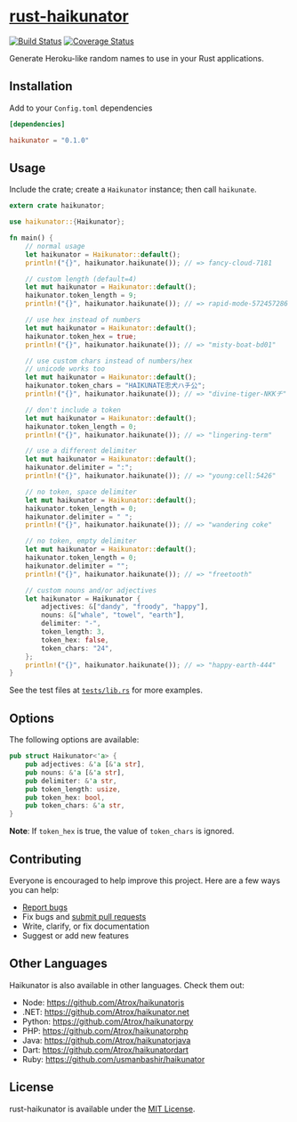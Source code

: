 # [rust-haikunator](https://github.com/nishanths/rust-haikunator)

[![Build Status](https://travis-ci.org/nishanths/rust-haikunator.svg?branch=master)](https://travis-ci.org/nishanths/rust-haikunator)
[![Coverage Status](https://coveralls.io/repos/nishanths/rust-haikunator/badge.svg?branch=master&service=github)](https://coveralls.io/github/nishanths/rust-haikunator?branch=master)

Generate Heroku-like random names to use in your Rust applications.

## Installation

Add to your `Config.toml` dependencies

```toml
[dependencies]

haikunator = "0.1.0"
```

## Usage

Include the crate; create a `Haikunator` instance; then call `haikunate`.

```rust
extern crate haikunator;

use haikunator::{Haikunator};

fn main() {
    // normal usage
    let haikunator = Haikunator::default();    
    println!("{}", haikunator.haikunate()); // => fancy-cloud-7181

    // custom length (default=4)
    let mut haikunator = Haikunator::default();
    haikunator.token_length = 9;
    println!("{}", haikunator.haikunate()); // => rapid-mode-572457286

    // use hex instead of numbers
    let mut haikunator = Haikunator::default();
    haikunator.token_hex = true;
    println!("{}", haikunator.haikunate()); // => "misty-boat-bd01"

    // use custom chars instead of numbers/hex
    // unicode works too
    let mut haikunator = Haikunator::default();
    haikunator.token_chars = "HAIKUNATE忠犬ハチ公";
    println!("{}", haikunator.haikunate()); // => "divine-tiger-NKKチ"

    // don't include a token
    let mut haikunator = Haikunator::default();
    haikunator.token_length = 0;
    println!("{}", haikunator.haikunate()); // => "lingering-term"

    // use a different delimiter
    let mut haikunator = Haikunator::default();
    haikunator.delimiter = ":";
    println!("{}", haikunator.haikunate()); // => "young:cell:5426"

    // no token, space delimiter
    let mut haikunator = Haikunator::default();
    haikunator.token_length = 0;
    haikunator.delimiter = " ";
    println!("{}", haikunator.haikunate()); // => "wandering coke"

    // no token, empty delimiter
    let mut haikunator = Haikunator::default();
    haikunator.token_length = 0;
    haikunator.delimiter = "";
    println!("{}", haikunator.haikunate()); // => "freetooth"

    // custom nouns and/or adjectives
    let haikunator = Haikunator {
        adjectives: &["dandy", "froody", "happy"],
        nouns: &["whale", "towel", "earth"],
        delimiter: "-",
        token_length: 3,
        token_hex: false,
        token_chars: "24",
    };
    println!("{}", haikunator.haikunate()); // => "happy-earth-444"
}
```

See the test files at [`tests/lib.rs`](https://github.com/nishanths/rust-haikunator/blob/master/tests/lib.rs) for more examples.

## Options

The following options are available:

```rust
pub struct Haikunator<'a> {
    pub adjectives: &'a [&'a str],
    pub nouns: &'a [&'a str],
    pub delimiter: &'a str,
    pub token_length: usize,
    pub token_hex: bool,
    pub token_chars: &'a str,
}
```

**Note**: If `token_hex` is true, the value of `token_chars` is ignored.

## Contributing

Everyone is encouraged to help improve this project. Here are a few ways you can help:

- [Report bugs](https://github.com/atrox/haikunatorgo/issues)
- Fix bugs and [submit pull requests](https://github.com/atrox/haikunatorgo/pulls)
- Write, clarify, or fix documentation
- Suggest or add new features

## Other Languages

Haikunator is also available in other languages. Check them out:

- Node: <https://github.com/Atrox/haikunatorjs>
- .NET: <https://github.com/Atrox/haikunator.net>
- Python: <https://github.com/Atrox/haikunatorpy>
- PHP: <https://github.com/Atrox/haikunatorphp>
- Java: <https://github.com/Atrox/haikunatorjava>
- Dart: <https://github.com/Atrox/haikunatordart>
- Ruby: <https://github.com/usmanbashir/haikunator>

## License

rust-haikunator is available under the [MIT License](https://github.com/nishanths/rust-haikunator/blob/master/LICENSE).
